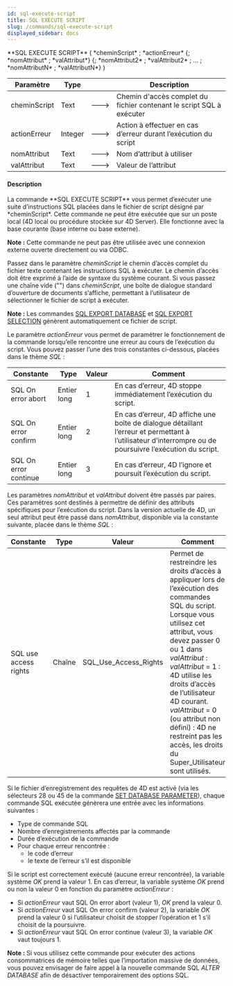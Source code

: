 ```yaml
---
id: sql-execute-script
title: SQL EXECUTE SCRIPT
slug: /commands/sql-execute-script
displayed_sidebar: docs
---
```


<!--REF #_command_.SQL EXECUTE SCRIPT.Syntax-->**SQL EXECUTE SCRIPT** ( *cheminScript* ; *actionErreur* {; *nomAttribut* ; *valAttribut*} {; *nomAttribut2* ; *valAttribut2* ; ... ; *nomAttributN* ; *valAttributN*} )<!-- END REF-->
<!--REF #_command_.SQL EXECUTE SCRIPT.Params-->
| Paramètre | Type |  | Description |
| --- | --- | --- | --- |
| cheminScript | Text | &#x1F852; | Chemin d'accès complet du fichier contenant le script SQL à exécuter |
| actionErreur | Integer | &#x1F852; | Action à effectuer en cas d’erreur durant l’exécution du script |
| nomAttribut | Text | &#x1F852; | Nom d’attribut à utiliser |
| valAttribut | Text | &#x1F852; | Valeur de l’attribut |

<!-- END REF-->

#### Description 

<!--REF #_command_.SQL EXECUTE SCRIPT.Summary-->La commande **SQL EXECUTE SCRIPT** vous permet d’exécuter une suite d’instructions SQL placées dans le fichier de script désigné par *cheminScript*.<!-- END REF--> Cette commande ne peut être exécutée que sur un poste local (4D local ou procédure stockée sur 4D Server). Elle fonctionne avec la base courante (base interne ou base externe). 

**Note :** Cette commande ne peut pas être utilisée avec une connexion externe ouverte directement ou via ODBC. 

Passez dans le paramètre *cheminScript* le chemin d’accès complet du fichier texte contenant les instructions SQL à exécuter. Le chemin d’accès doit être exprimé à l’aide de syntaxe du système courant. Si vous passez une chaîne vide ("") dans *cheminScript*, une boîte de dialogue standard d’ouverture de documents s’affiche, permettant à l’utilisateur de sélectionner le fichier de script à exécuter. 

**Note :** Les commandes [SQL EXPORT DATABASE](sql-export-database.md) et [SQL EXPORT SELECTION](sql-export-selection.md) génèrent automatiquement ce fichier de script.

Le paramètre *actionErreur* vous permet de paramétrer le fonctionnement de la commande lorsqu’elle rencontre une erreur au cours de l’exécution du script. Vous pouvez passer l’une des trois constantes ci-dessous, placées dans le thème *SQL* :

| Constante             | Type        | Valeur | Comment                                                                                                                                                   |
| --------------------- | ----------- | ------ | --------------------------------------------------------------------------------------------------------------------------------------------------------- |
| SQL On error abort    | Entier long | 1      | En cas d’erreur, 4D stoppe immédiatement l’exécution du script.                                                                                           |
| SQL On error confirm  | Entier long | 2      | En cas d’erreur, 4D affiche une boîte de dialogue détaillant l’erreur et permettant à l’utilisateur d’interrompre ou de poursuivre l’exécution du script. |
| SQL On error continue | Entier long | 3      | En cas d’erreur, 4D l’ignore et poursuit l’exécution du script.                                                                                           |

Les paramètres *nomAttribut* et *valAttribut* doivent être passés par paires. Ces paramètres sont destinés à permettre de définir des attributs spécifiques pour l’exécution du script. Dans la version actuelle de 4D, un seul attribut peut être passé dans *nomAttribut*, disponible via la constante suivante, placée dans le thème *SQL* :

| Constante             | Type   | Valeur                   | Comment                                                                                                                                                                                                                                                                                                                                                                                                          |
| --------------------- | ------ | ------------------------ | ---------------------------------------------------------------------------------------------------------------------------------------------------------------------------------------------------------------------------------------------------------------------------------------------------------------------------------------------------------------------------------------------------------------- |
| SQL use access rights | Chaîne | SQL\_Use\_Access\_Rights | Permet de restreindre les droits d’accès à appliquer lors de l’exécution des commandes SQL du script. Lorsque vous utilisez cet attribut, vous devez passer 0 ou 1 dans *valAttribut* :<br/>*valAttribut* \= 1 : 4D utilise les droits d’accès de l’utilisateur 4D courant. *valAttribut* \= 0 (ou attribut non défini) : 4D ne restreint pas les accès, les droits du Super\_Utilisateur sont utilisés. |

Si le fichier d’enregistrement des requêtes de 4D est activé (via les sélecteurs 28 ou 45 de la commande [SET DATABASE PARAMETER](set-database-parameter.md)), chaque commande SQL exécutée génèrera une entrée avec les informations suivantes :

* Type de commande SQL
* Nombre d’enregistrements affectés par la commande
* Durée d’exécution de la commande
* Pour chaque erreur rencontrée :  
   * le code d’erreur  
   * le texte de l’erreur s’il est disponible

Si le script est correctement exécuté (aucune erreur rencontrée), la variable système *OK* prend la valeur 1\. En cas d’erreur, la variable système *OK* prend ou non la valeur 0 en fonction du paramètre *actionErreur* : 

* Si *actionErreur* vaut SQL On error abort (valeur 1), *OK* prend la valeur 0.
* Si *actionErreur* vaut SQL On error confirm (valeur 2), la variable *OK* prend la valeur 0 si l’utilisateur choisit de stopper l’opération et 1 s’il choisit de la poursuivre.
* Si *actionErreur* vaut SQL On error continue (valeur 3), la variable *OK* vaut toujours 1\.

**Note :** Si vous utilisez cette commande pour exécuter des actions consommatrices de mémoire telles que l’importation massive de données, vous pouvez envisager de faire appel à la nouvelle commande SQL *ALTER DATABASE* afin de désactiver temporairement des options SQL.
